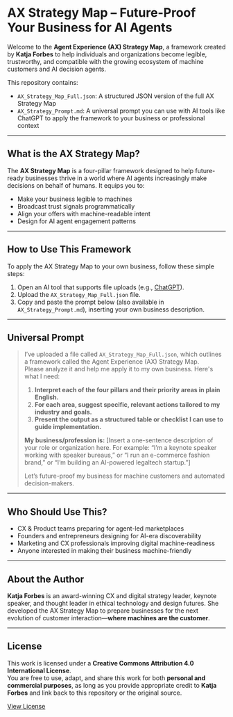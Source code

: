 # AX Strategy Map – Future-Proof Your Business for AI Agents

Welcome to the **Agent Experience (AX) Strategy Map**, a framework created by **Katja Forbes** to help individuals and organizations become legible, trustworthy, and compatible with the growing ecosystem of machine customers and AI decision agents.

This repository contains:
- `AX_Strategy_Map_Full.json`: A structured JSON version of the full AX Strategy Map
- `AX_Strategy_Prompt.md`: A universal prompt you can use with AI tools like ChatGPT to apply the framework to your business or professional context

---

## What is the AX Strategy Map?

The **AX Strategy Map** is a four-pillar framework designed to help future-ready businesses thrive in a world where AI agents increasingly make decisions on behalf of humans. It equips you to:
- Make your business legible to machines
- Broadcast trust signals programmatically
- Align your offers with machine-readable intent
- Design for AI agent engagement patterns

---

## How to Use This Framework

To apply the AX Strategy Map to your own business, follow these simple steps:

1. Open an AI tool that supports file uploads (e.g., [ChatGPT](https://chat.openai.com)).
2. Upload the `AX_Strategy_Map_Full.json` file.
3. Copy and paste the prompt below (also available in `AX_Strategy_Prompt.md`), inserting your own business description.

---

## Universal Prompt

> I’ve uploaded a file called `AX_Strategy_Map_Full.json`, which outlines a framework called the Agent Experience (AX) Strategy Map.  
> Please analyze it and help me apply it to my own business. Here's what I need:
>
> 1. **Interpret each of the four pillars and their priority areas in plain English.**  
> 2. **For each area, suggest specific, relevant actions tailored to my industry and goals.**  
> 3. **Present the output as a structured table or checklist I can use to guide implementation.**
>
> **My business/profession is:** [Insert a one-sentence description of your role or organization here. For example: “I’m a keynote speaker working with speaker bureaus,” or “I run an e-commerce fashion brand,” or “I’m building an AI-powered legaltech startup.”]  
>
> Let’s future-proof my business for machine customers and automated decision-makers.

---

## Who Should Use This?

- CX & Product teams preparing for agent-led marketplaces
- Founders and entrepreneurs designing for AI-era discoverability
- Marketing and CX professionals improving digital machine-readiness
- Anyone interested in making their business machine-friendly

---

## About the Author

**Katja Forbes** is an award-winning CX and digital strategy leader, keynote speaker, and thought leader in ethical technology and design futures. She developed the AX Strategy Map to prepare businesses for the next evolution of customer interaction—**where machines are the customer**.

---

## License

This work is licensed under a **Creative Commons Attribution 4.0 International License**.  
You are free to use, adapt, and share this work for both **personal and commercial purposes**, as long as you provide appropriate credit to **Katja Forbes** and link back to this repository or the original source.

[View License](https://creativecommons.org/licenses/by/4.0/)
